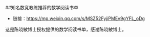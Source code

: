 ##知名数竞教练推荐的数学阅读书单

* 链接：https://mp.weixin.qq.com/s/MSZ52FyjiPMEv9gYFL_oDg

这是陈晓敏博士授权提供的数学阅读书单，感谢陈晓敏博士。
